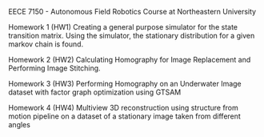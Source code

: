 EECE 7150 - Autonomous Field Robotics Course at Northeastern University

Homework 1 (HW1)
Creating a general purpose simulator for the state transition matrix. Using the simulator, the stationary distribution for a given markov chain is found.

Homework 2 (HW2)
Calculating Homography for Image Replacement and Performing Image Stitching.

Homework 3 (HW3)
Performing Homography on an Underwater Image dataset with factor graph optimization using GTSAM

Homework 4 (HW4)
Multiview 3D reconstruction using structure from motion pipeline on a dataset of a stationary image taken from different angles
